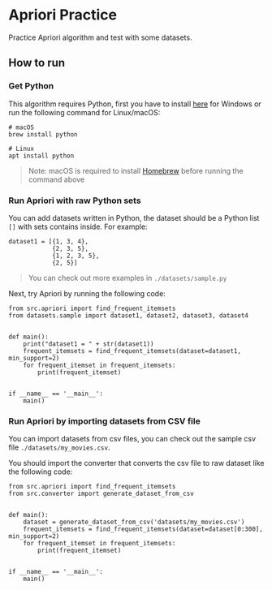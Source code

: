 # Apriori Practice

Practice Apriori algorithm and test with some datasets.

## How to run

### Get Python

This algorithm requires Python, first you have to install [here](https://www.python.org/downloads/) for Windows or run the following command for Linux/macOS:

```shell=
# macOS
brew install python

# Linux
apt install python
```

> Note: macOS is required to install [Homebrew](https://brew.sh) before running the command above

### Run Apriori with raw Python sets

You can add datasets written in Python, the dataset should be a Python list `[]` with sets contains inside.
For example:

```python=
dataset1 = [{1, 3, 4},
            {2, 3, 5},
            {1, 2, 3, 5},
            {2, 5}]
```

> You can check out more examples in `./datasets/sample.py`

Next, try Apriori by running the following code:

```python=
from src.apriori import find_frequent_itemsets
from datasets.sample import dataset1, dataset2, dataset3, dataset4


def main():
    print("dataset1 = " + str(dataset1))
    frequent_itemsets = find_frequent_itemsets(dataset=dataset1, min_support=2)
    for frequent_itemset in frequent_itemsets:
        print(frequent_itemset)


if __name__ == '__main__':
    main()
```

### Run Apriori by importing datasets from CSV file

You can import datasets from csv files, you can check out the sample csv file `./datasets/my_movies.csv`.

You should import the converter that converts the csv file to raw dataset like the following code:

```python=
from src.apriori import find_frequent_itemsets
from src.converter import generate_dataset_from_csv


def main():
    dataset = generate_dataset_from_csv('datasets/my_movies.csv')
    frequent_itemsets = find_frequent_itemsets(dataset=dataset[0:300], min_support=2)
    for frequent_itemset in frequent_itemsets:
        print(frequent_itemset)


if __name__ == '__main__':
    main()
```
